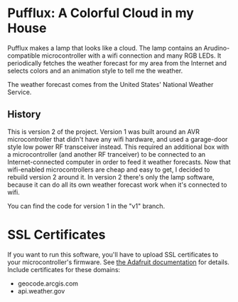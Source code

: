 # Pufflux: A Colorful Cloud in my House

Pufflux makes a lamp that looks like a cloud. The lamp contains an Arudino-compatible microcontroller with a wifi
connection and many RGB LEDs. It periodically fetches the weather forecast for my area from the Internet and selects
colors and an animation style to tell me the weather.

The weather forecast comes from the United States' National Weather Service.

## History

This is version 2 of the project. Version 1 was built around an AVR microcontroller that didn't have any wifi hardware,
and used a garage-door style low power RF transceiver instead. This required an additional box with a microcontroller
(and another RF tranceiver) to be connected to an Internet-connected computer in order to feed it weather forecasts. Now
that wifi-enabled microcontrollers are cheap and easy to get, I decided to rebuild version 2 around it. In version 2
there's only the lamp software, because it can do all its own weather forecast work when it's connected to wifi.

You can find the code for version 1 in the "v1" branch.

# SSL Certificates

If you want to run this software, you'll have to upload SSL certificates to your microcontroller's
firmware.  See [the Adafruit documentation](https://learn.adafruit.com/adafruit-feather-m0-wifi-atwinc1500/updating-ssl-certificates)
for details.  Include certificates for these domains:

- geocode.arcgis.com
- api.weather.gov
